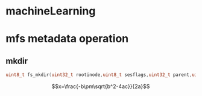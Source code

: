 
<script type="text/javascript" src="http://cdn.mathjax.org/mathjax/latest/MathJax.js?config=default"></script>

machineLearning
===============

mfs metadata operation
======================
##  mkdir
```c
uint8_t fs_mkdir(uint32_t rootinode,uint8_t sesflags,uint32_t parent,uint16_t nleng,const uint8_t *name,uint16_t mode,uint32_t uid,uint32_t gid,uint32_t auid,uint32_t agid,uint8_t copysgid,uint32_t *inode,uint8_t attr[35]);
```

$$x=\frac{-b\pm\sqrt{b^2-4ac}}{2a}$$
